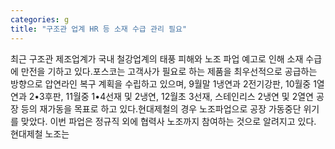 ```yaml
---
categories: g
title: "구조관 업계 HR 등 소재 수급 관리 필요"
---
```

최근 구조관 제조업계가 국내 철강업계의 태풍 피해와 노조 파업 예고로 인해 소재 수급에 만전을 기하고 있다.포스코는 고객사가 필요로 하는 제품을 최우선적으로 공급하는 방향으로 압연라인 복구 계획을 수립하고 있으며, 9월말 1냉연과 2전기강판, 10월중 1열연과 2•3후판, 11월중 1•4선재 및 2냉연, 12월초 3선재, 스테인리스 2냉연 및 2열연 공장 등의 재가동을 목표로 하고 있다.현대제철의 경우 노조파업으로 공장 가동중단 위기를 맞았다. 이번 파업은 정규직 외에 협력사 노조까지 참여하는 것으로 알려지고 있다. 현대제철 노조는
